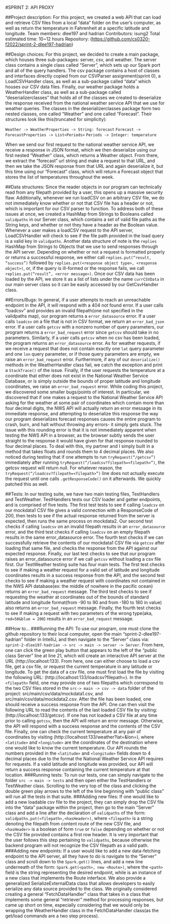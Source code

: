#SPRINT 2: API PROXY

##Project description:
For this project, we created a web API that can load and retrieve CSV files from a local “data” 
folder on the user’s computer, as well as return the temperature in Fahrenheit at a specific 
latitude and longitude.
Team members: dlee197 and hadrian
Contributors: isung2
Total estimated time: 10~12 hours
Repository: (https://github.com/cs0320-f2022/sprint-2-dlee197-hadrian)

##Design choices:
For this project, we decided to create a main package, which houses three sub-packages: server, csv, 
and weather. The server class contains a single class called “Server”, which sets up our Spark port 
and all of the query handlers. The csv package contains a host of classes and interfaces directly 
copied from our CSVParser assignment(sprint 0), a LoadCSVHandler class, as well as a sub-package 
called “data” which houses our CSV data files. Finally, our weather package holds a WeatherHandler 
class, as well as a sub-package called “deserializerclasses” that holds all of the classes we 
created to deserialize the response received from the national weather service API that we use for 
weather queries. The classes in the deserializerclasses package form two nested classes, one called 
“Weather” and one called “Forecast”. Their structures look like this(truncated for simplicity):

`Weather -> WeatherProperties -> String: forecast`
`Forecast -> ForecastProperties -> List<Periods>`
`Periods -> Integer: temperature`

When we send our first request to the national weather service API, we receive a response in JSON 
format, which we then deserialize using our first nested “Weather” class, which returns a Weather 
object. From there, we extract the “forecast” url string and make a request to that URL, and then 
we take the JSON response from that URL and again deserialize it, but this time using our “Forecast”
class, which will return a Forecast object that stores the list of temperatures throughout the week.

##Data structures:
Since the reader objects in our program can technically read from any filepath provided by a user, 
this opens up a massive security flaw. Additionally, whenever we run loadCSV on an arbitrary CSV 
file, we do not immediately know whether or not that CSV file has a header or not, which is 
important for our CSV parser to function. To address both of these issues at once, we created a 
HashMap from Strings to Booleans called `validpaths` in our Server class, which contains a set of 
valid file paths as the String keys, and whether or not they have a header as the Boolean value. 
Whenever a user makes a loadCSV request to the API server, LoadCSVHandler will check to see if the 
file path provided in the load query is a valid key in `validpaths`.
Another data structure of note is the `replies` HashMap from Strings to Objects that we use to send 
responses through the API server. Depending on whether or not a request is formatted properly or 
returns a successful response, we either call `replies.put(“result, “success”)` followed by 
`replies.put(<response object type>, <response object>)`, or, if the query is ill-formed or the 
response fails, we call `replies.put(“result”, <error message>)`.
Once our CSV data has been loaded by the API, we store it as a list of lists under the name 
`currCSVData` in our main server class so it can be easily accessed by our GetCsvHandler class.

##Errors/Bugs:
In general, if a user attempts to reach an unreachable endpoint in the API, it will respond with a 
404 not found error. If a user calls “loadcsv” and provides an invalid filepath(one not specified 
in the validpaths map), our program returns a `error_datasource` error. If a user calls `loadcsv` 
on a file that is not in CSV format, we return an `error_bad_json` error. If a user calls `getcsv` 
with a nonzero number of query parameters, our program returns a `error_bad_request` error since 
`getcsv` should take in no parameters. Similarly, if a user calls `getcsv` when no csv has been 
loaded, the program returns an `error_datasource` error. As for weather requests, if we receive a 
request that does not contain exactly one `lat` query parameter and one `lon` query parameter, or if
those query parameters are empty, we raise an `error_bad_request` error. Furthermore, if any of our 
`deserialize()` methods in the WeatherHandler class fail, we catch the exception and print a 
`StackTrace()` of the issue. Finally, if the user requests the temperature at a coordinate that 
either does not exist in the National Weather Service Database, or is simply outside the bounds of 
proper latitude and longitude coordinates, we raise an `error_bad_request` error.
While coding this project, we discovered some smaller bugs/points of interest. In particular, we 
discovered that if one makes a request to the National Weather Service API asking for the weather 
at some pair of coordinates which contain more than four decimal digits, the NWS API will actually 
return an error message in its immediate response, and attempting to deserialize this response the 
way our program deserializes forecast responses causes the entire program to crash, burn, and halt 
without throwing any errors- it simply gets stuck. The issue with this rounding error is that it is
not immediately apparent when testing the NWS API in a browser, as the browser subtly sends the user 
straight to the response it would have given for that response rounded to four decimal places. To 
deal with this, my partner and I simply built in a method that takes floats and rounds them to 4 
decimal places. We also noticed during testing that if one attempts to run `tryRequest(“/getcsv”)` 
immediately after running `tryRequest(“/loadcsv?filepath=<filepath>”)`, the getcsv request will 
return null. For whatever reason, the `tryRequest(“/loadcsv?filepath=<filepath>”)` line does not
actually execute the request until one calls `.getResponseCode()` on it afterwards. We quickly 
patched this as well.

##Tests:
In our testing suite, we have two main testing files, TestHandlers and TestWeather. TestHandlers 
tests our CSV loader and getter endpoints, and is comprised of five tests. The first test tests to 
see if calling `loadcsv` on our mockdata1 CSV file gives a valid connection with a ResponseCode of 
200, then tests to see if the actual response returned from the server is expected, then runs the 
same process on mockdata2. Our second test checks if calling `loadcsv` on an invalid filepath 
results in an `error_datasource` error, and the third test checks if calling `loadcsv` on an empty 
filepath results in the same error_datasource error. The fourth test checks if we can successfully 
retrieve the contents of our mockdata1 CSV file via `getcsv` after loading that same file, and 
checks the response from the API against our expected response. Finally, our last test checks to 
see that our program raises an error_datasource error if we call `getcsv` without loading a csv 
file first.
Our TestWeather testing suite has four main tests. The first test checks to see if making a weather 
request for a valid set of latitude and longitude coordinates results in a success response from the
API, and the second test checks to see if making a weather request with coordinates not contained in
the NWS API database(ex: the middle of nowhere in the pacific ocean) returns an `error_bad_request` 
message. The third test checks to see if requesting the weather at coordinates out of the bounds of 
standard latitude and longitude format(from -90 to 90 and from -180 to 180 in value) also returns an
`error_bad_request` message. Finally, the fourth test checks to see if making a request with two 
parameters of the wrong type(aka, `red=50&blue = 200`) results in an `error_bad_request` message.

##How to…
###Running the API:
To use our program, one must clone the github repository to their local computer, open the main 
“sprint-2-dlee197-hadrian” folder in IntelliJ, and then navigate to the “Server” class via:
`sprint-2-dlee197-hadrian -> src -> main -> server -> Server`.
From here, one can click the green play button that appears to the left of the
“public class Server” line at line 21, which will create an interactive API server at the URL 
(http://localhost:133).
From here, one can either choose to load a csv file, get a csv file, or request the current 
temperature in any latitude or longitude.
To get the data of a csv file, one must first load the file by visiting the following URL:
(http://localhost:133/loadcsv?filepath=<filepath>).
In the `<filepath>` field, one may provide one of two filepaths which correspond to the two CSV 
files stored in the
`src-> main -> csv -> data`
folder of the project:
src/main/csv/data/mockdata1.csv, and
src/main/csv/data/mockdata2.csv.
After the file has been loaded, one should receive a success response from the API. One can then 
visit the following URL to read the contents of the last loaded CSV file by visiting:
(http://localhost:133/getcsv).
If one has not loaded a CSV file at any time prior to calling `getcsv`, then the API will return an 
error message. Otherwise, the API will respond with a success response and the contents of the CSV 
file.
Finally, one can check the current temperature at any pair of coordinates by visiting
(http://localhost:133/weather?lat=<latitude>&lon=<longitude>), where `<latitude>` and `<longitude>` 
are the coordinates of the destination where one would like to know the current temperature. Our API
rounds the numbers provided in the `<latitude>` and `<longitude>` fields down to 4 decimal places 
due to the format the National Weather Service API requires for requests. If a valid latitude and 
longitude was provided, our API will return a success response containing the current temperature at
that location.
###Running tests:
To run our tests, one can simply navigate to the folder
`src -> main -> tests`
and then open either the TestHandlers or TestWeather class. Scrolling to the very top of the class 
and clicking the double green play arrows to the left of the line beginning with “public class” will
run all the tests in that suite.
###Adding new files:
If one would like to add a new loadable csv file to the project, they can simply drop the CSV file 
into the “data” package within the project, then go to the main “Server” class and add a line after 
the declaration of `validpaths` of the form:
`validpaths.put(<filepath>,<hasHeader>)`, where `<filepath>` is a string denoting the filepath from 
content route of the new CSV file, and `<hasHeader>` is a boolean of form `true` or `false` 
depending on whether or not the CSV file provided contains a first row header. It is very important 
that the user follows this step pertaining to `validpaths`, because otherwise the backend program 
will not recognize the CSV filepath as a valid path.
###Adding new endpoints:
If a user would like to add a new data-fetching endpoint to the API server, all they have to do is 
navigate to the “Server” class and scroll down to the `Spark.get()` lines, and add a new line 
underneath of the form:
`Spark.get(<path>, new <Route>)`, where the `<path>` field is the string representing the desired 
endpoint, while <Route> is an instance of a new class that implements the Route interface. We also 
provide a generalized SerializeExternalData class that allows developers to easily serialize any 
data source provided to the class. We originally considered creating a general “FetchDataHandler” 
class that takes in a class that implements some general “retriever” method for processing 
responses, but came up short on time, especially considering that we would only be wrapping the 
WeatherHandler class in the FetchDataHandler class(as the get/load commands are a two step process).
